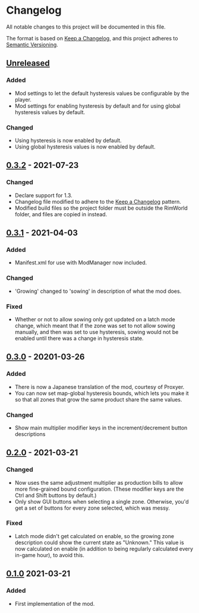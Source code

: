 # Changelog
All notable changes to this project will be documented in this file.

The format is based on [Keep a Changelog](https://keepachangelog.com/en/1.0.0/),
and this project adheres to [Semantic Versioning](https://semver.org/spec/v2.0.0.html).

## [Unreleased]
### Added
- Mod settings to let the default hysteresis values be configurable by the player.
- Mod settings for enabling hysteresis by default and for using global hysteresis values by default.
### Changed
- Using hysteresis is now enabled by default.
- Using global hysteresis values is now enabled by default.

## [0.3.2] - 2021-07-23
### Changed
- Declare support for 1.3.
- Changelog file modified to adhere to the [Keep a Changelog](https://keepachangelog.com/en/1.0.0/) pattern.
- Modified build files so the project folder must be outside the RimWorld folder, and files are copied in instead.

## [0.3.1] - 2021-04-03
### Added
- Manifest.xml for use with ModManager now included.

### Changed
- 'Growing' changed to 'sowing' in description of what the mod does.

### Fixed
- Whether or not to allow sowing only got updated on a latch mode change, which meant that if the zone was set to not allow sowing manually, and then was set to use hysteresis, sowing would not be enabled until there was a change in hysteresis state.

## [0.3.0] - 20201-03-26
### Added
- There is now a Japanese translation of the mod, courtesy of Proxyer.
- You can now set map-global hysteresis bounds, which lets you make it so that all zones that grow the same product share the same values.

### Changed
- Show main multiplier modifier keys in the increment/decrement button descriptions

## [0.2.0] - 2021-03-21
### Changed
- Now uses the same adjustment multiplier as production bills to allow more fine-grained bound configuration. (These modifier keys are the Ctrl and Shift buttons by default.)
- Only show GUI buttons when selecting a single zone. Otherwise, you'd get a set of buttons for every zone selected, which was messy.

### Fixed
- Latch mode didn't get calculated on enable, so the growing zone description could show the current state as "Unknown." This value is now calculated on enable (in addition to being regularly calculated every in-game hour), to avoid this.

## [0.1.0] 2021-03-21

### Added
- First implementation of the mod.

[Unreleased]: https://github.com/olivierlacan/keep-a-changelog/compare/v0.3.2...HEAD
[0.3.2]: https://github.com/alexschrod/farming-hysteresis/compare/v0.3.1...v0.3.2
[0.3.1]: https://github.com/alexschrod/farming-hysteresis/compare/v0.3.0...v0.3.1
[0.3.0]: https://github.com/alexschrod/farming-hysteresis/compare/v0.2.0...v0.3.0
[0.2.0]: https://github.com/alexschrod/farming-hysteresis/compare/v0.1.0...v0.2.0
[0.1.0]: https://github.com/alexschrod/farming-hysteresis/releases/tag/v0.1.0
